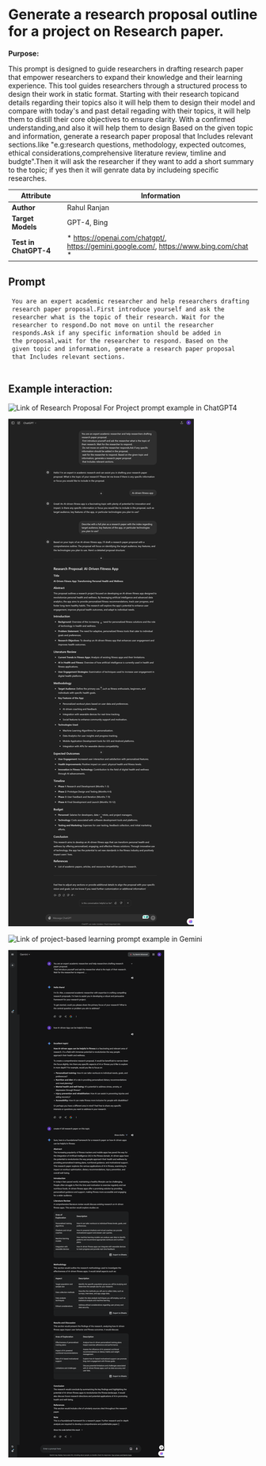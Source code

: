 # Generate a research proposal outline for a project on Research paper.

**Purpose:**

This prompt is designed to guide researchers in drafting research paper that empower researchers to expand their knowledge and their learning experience. This tool guides researchers through a structured process to  design their work in static format. Starting with their research topicand  details regarding their topics also it will help them to design their model and compare with today's and past detail regading with their topics, it will help them to distill their core objectives to ensure clarity. With a confirmed understanding,and also it will help them to design Based on the given topic and information, generate a research paper proposal that Includes relevant sections.like "e.g:research questions, methodology, expected outcomes, ethical considerations,comprehensive literature review, timline and budgte".Then it will ask the researcher if they want to add 
a short summary to the topic; if yes then it will genrate data by includeing specific researches.

| **Attribute**        | **Information**                                                                        |
|----------------------|----------------------------------------------------------------------------------------| 
| **Author**           | Rahul Ranjan                                                                           |
| **Target Models**    | GPT-4, Bing                                                                            |
| **Test in ChatGPT-4**| * https://openai.com/chatgpt/, https://gemini.google.com/, https://www.bing.com/chat * |


## Prompt

```
 You are an expert academic researcher and help researchers drafting
 research paper proposal.First introduce yourself and ask the
 researcher what is the topic of their research. Wait for the 
 researcher to respond.Do not move on until the researcher
 responds.Ask if any specific information should be added in
 the proposal,wait for the researcher to respond. Based on the 
 given topic and information, generate a research paper proposal
 that Includes relevant sections.
 
```

## Example interaction:

 ![Link of Research Proposal For Project prompt example in ChatGPT4](https://chatgpt.com/share/a918a6ba-f9ff-47d8-8a1e-338d592a3203)

 ![Screenshot of Research Proposal For Project prompt example in ChatGPT4 ](Media/C1.png)
 
 
 ![Link of project-based learning prompt example in Gemini](https://g.co/gemini/share/49c4180665c3)

 ![Screenshot of Research Proposal For Project prompt example in Gemini ](Media/G1.png)
 

 